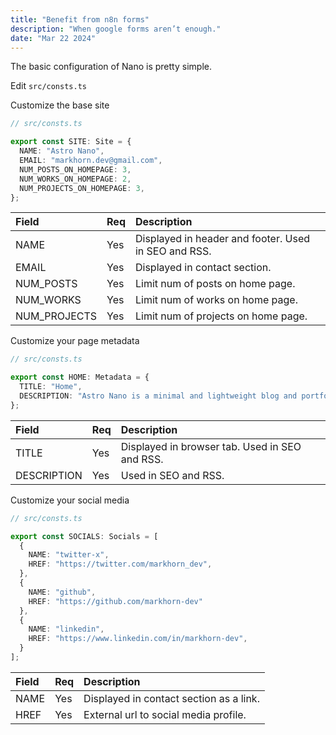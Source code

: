 ```yaml
---
title: "Benefit from n8n forms"
description: "When google forms aren’t enough."
date: "Mar 22 2024"
---
```


The basic configuration of Nano is pretty simple.

Edit `src/consts.ts`

Customize the base site

```ts 
// src/consts.ts

export const SITE: Site = {
  NAME: "Astro Nano",
  EMAIL: "markhorn.dev@gmail.com",
  NUM_POSTS_ON_HOMEPAGE: 3,
  NUM_WORKS_ON_HOMEPAGE: 2,
  NUM_PROJECTS_ON_HOMEPAGE: 3,
};
```

| Field | Req | Description |
| :---- | :-- | :-----------|
| NAME | Yes | Displayed in header and footer. Used in SEO and RSS. |
| EMAIL | Yes | Displayed in contact section. |
| NUM_POSTS | Yes | Limit num of posts on home page. |
| NUM_WORKS | Yes | Limit num of works on home page. |
| NUM_PROJECTS | Yes | Limit num of projects on home page. |

Customize your page metadata

```ts 
// src/consts.ts

export const HOME: Metadata = {
  TITLE: "Home",
  DESCRIPTION: "Astro Nano is a minimal and lightweight blog and portfolio.",
};
```

| Field | Req | Description |
| :---- | :-- | :-----------|
| TITLE | Yes | Displayed in browser tab. Used in SEO and RSS. |
| DESCRIPTION | Yes | Used in SEO and RSS. |

Customize your social media

```ts 
// src/consts.ts

export const SOCIALS: Socials = [
  { 
    NAME: "twitter-x",
    HREF: "https://twitter.com/markhorn_dev",
  },
  { 
    NAME: "github",
    HREF: "https://github.com/markhorn-dev"
  },
  { 
    NAME: "linkedin",
    HREF: "https://www.linkedin.com/in/markhorn-dev",
  }
];
```

| Field | Req | Description |
| :---- | :-- | :-----------|
| NAME | Yes | Displayed in contact section as a link. |
| HREF | Yes | External url to social media profile. |
<!--stackedit_data:
eyJoaXN0b3J5IjpbMTIwNjI3OTc1XX0=
-->
